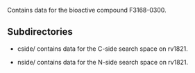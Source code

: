 Contains data for the bioactive compound F3168-0300.

## Subdirectories

- cside/ contains data for the C-side search space on rv1821.

- nside/ contains data for the N-side search space on rv1821.

